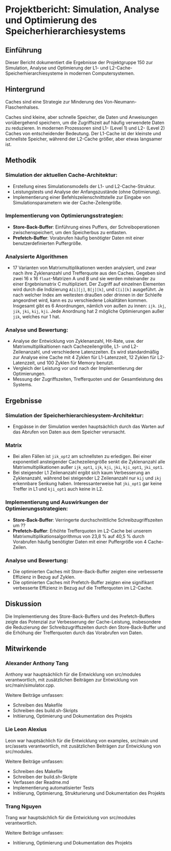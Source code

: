 # Projektbericht: Simulation, Analyse und Optimierung des Speicherhierarchiesystems

## Einführung
Dieser Bericht dokumentiert die Ergebnisse der Projektgruppe 150 zur Simulation, Analyse und Optimierung der L1- und L2-Cache-Speicherhierarchiesysteme in modernen Computersystemen.

## Hintergrund
Caches sind eine Strategie zur Minderung des Von-Neumann-Flaschenhalses.

Caches sind kleine, aber schnelle Speicher, die Daten und Anweisungen vorübergehend speichern, um die Zugriffszeit auf häufig verwendete Daten zu reduzieren. In modernen Prozessoren sind L1- (Level 1) und L2- (Level 2) Caches von entscheidender Bedeutung. Der L1-Cache ist der kleinste und schnellste Speicher, während der L2-Cache größer, aber etwas langsamer ist.

## Methodik
### Simulation der aktuellen Cache-Architektur:
- Erstellung eines Simulationsmodells der L1- und L2-Cache-Struktur.
- Leistungstests und Analyse der Anfangszustände (ohne Optimierung).
- Implementierung einer Befehlszeilenschnittstelle zur Eingabe von Simulationsparametern wie der Cache-Zeilengröße.

### Implementierung von Optimierungsstrategien:
- **Store-Back-Buffer**: Einführung eines Puffers, der Schreiboperationen zwischenspeichert, um den Speicherbus zu entlasten.
- **Prefetch-Buffer**: Vorabrufen häufig benötigter Daten mit einer benutzerdefinierten Puffergröße.

### Analysierte Algorithmen
- 17 Varianten von Matrixmultiplikationen werden analysiert, und zwar nach ihre Zyklenanzahl und Trefferquote aus den Caches. Gegeben sind zwei 16 x 16 `float`-Matrizen A und B und sie werden miteinander zu einer Ergebnismatrix C multipliziert. Der Zugriff auf einzelnen Elementen wird durch die Indizierung `A[i][j]`, `B[j][k]`, und `C[i][k]` ausgeführt. Je nach welcher Index am weitesten draußen oder drinnen in der Schleife angeordnet wird, kann es zu verschiedene Lokalitäten kommen. Insgesamt gibt es 6 Anordnungen, nämlich von außen zu innen: `ijk`. `ikj`, `jik`, `jki`, `kij`, `kji`. Jede Anordnung hat 2 mögliche Optimierungen außer `jik`, welches nur 1 hat.

### Analyse und Bewertung:
- Analyse der Entwicklung von Zyklenanzahl, Hit-Rate, usw. der Matrixmultiplikaltionen nach Cachezeilengröße, L1- und L2- Zeilenanzahl, und verschiedene Latenzzeiten.  Es wird standardmäßig zur Analyse eine Cache mit 4 Zyklen für L1-Latenzzeit, 12 Zyklen für L2-Latenzzeit, und 100 Zyklen für Memory benutzt.
- Vergleich der Leistung vor und nach der Implementierung der Optimierungen.
- Messung der Zugriffszeiten, Trefferquoten und der Gesamtleistung des Systems.

## Ergebnisse
### Simulation der Speicherhierarchiesystem-Architektur:
- Engpässe in der Simulation werden hauptsächlich durch das Warten auf das Abrufen von Daten aus dem Speicher verursacht.

### Matrix
- Bei allen Fällen ist `jik_opt2` am schnellsten zu erledigen. Bei einer exponentiell ansteigender Cachezeilengröße senkt die Zyklenanzahl alle Matrixmultiplikationen außer `ijk_opt1`, `ijk`, `kji`, `jki`, `kji_opt1`, `jki_opt1`.
- Bei steigender L1 Zeilenanzahl ergibt sich kaum Verbesserung an Zyklenanzahl, während bei steigender L2 Zeilenanzahl nur `kij` und `ikj` erkennbare Senkung haben. Interessanterweise hat `jki_opt1` gar keine Treffer in L1 und `kji_opt1` auch keine in L2.

### Implementierung und Auswirkungen der Optimierungsstrategien:
- **Store-Back-Buffer**: Verringerte durchschnittliche Schreibzugriffszeiten um ??
- **Prefetch-Buffer**: Erhöhte Trefferquoten im L2-Cache bei unserem Matrixmultiplikationsalgorithmus von 23,8 % auf 40,5 % durch Vorabrufen häufig benötigter Daten mit einer Puffergröße von 4 Cache-Zeilen.

### Analyse und Bewertung:
- Die optimierten Caches mit Store-Back-Buffer zeigten eine verbesserte Effizienz in Bezug auf Zyklen.
- Die optimierten Caches mit Prefetch-Buffer zeigten eine signifikant verbesserte Effizienz in Bezug auf die Trefferquoten im L2-Cache.

## Diskussion
Die Implementierung des Store-Back-Buffers und des Prefetch-Buffers zeigte das Potenzial zur Verbesserung der Cache-Leistung, insbesondere die Reduzierung der Schreibzugriffszeiten durch den Store-Back-Buffer und die Erhöhung der Trefferquoten durch das Vorabrufen von Daten.

## Mitwirkende
### Alexander Anthony Tang
Anthony war hauptsächlich für die Entwicklung von src/modules verantwortlich, mit zusätzlichen Beiträgen zur Entwicklung von src/main/simulator.cpp.

Weitere Beiträge umfassen:
- Schreiben des Makefile
- Schreiben des build.sh-Skripts
- Initiierung, Optimierung und Dokumentation des Projekts

### Lie Leon Alexius
Leon war hauptsächlich für die Entwicklung von examples, src/main und src/assets verantwortlich, mit zusätzlichen Beiträgen zur Entwicklung von src/modules.

Weitere Beiträge umfassen:
- Schreiben des Makefile
- Schreiben der build.sh-Skripte
- Verfassen der Readme.md
- Implementierung automatisierter Tests
- Initiierung, Optimierung, Strukturierung und Dokumentation des Projekts

### Trang Nguyen
Trang war hauptsächlich für die Entwicklung von src/modules verantwortlich.

Weitere Beiträge umfassen:
- Initiierung, Optimierung und Dokumentation des Projekts

